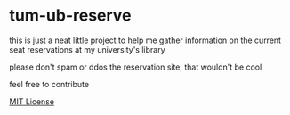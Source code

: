 # tum-ub-reserve
this is just a neat little project to help me gather information on the current
seat reservations at my university's library

please don't spam or ddos the reservation site, that wouldn't be cool

feel free to contribute

[MIT License](LICENSE.md)
